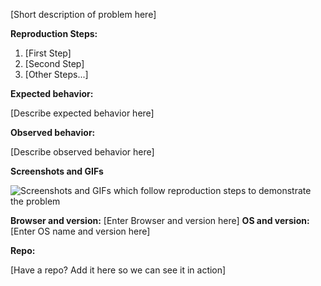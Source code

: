 [Short description of problem here]

**Reproduction Steps:**

1. [First Step]
2. [Second Step]
3. [Other Steps...]

**Expected behavior:**

[Describe expected behavior here]

**Observed behavior:**

[Describe observed behavior here]

**Screenshots and GIFs**

![Screenshots and GIFs which follow reproduction steps to demonstrate the problem](url)

**Browser and version:** [Enter Browser and version here]
**OS and version:** [Enter OS name and version here]

**Repo:**

[Have a repo? Add it here so we can see it in action]